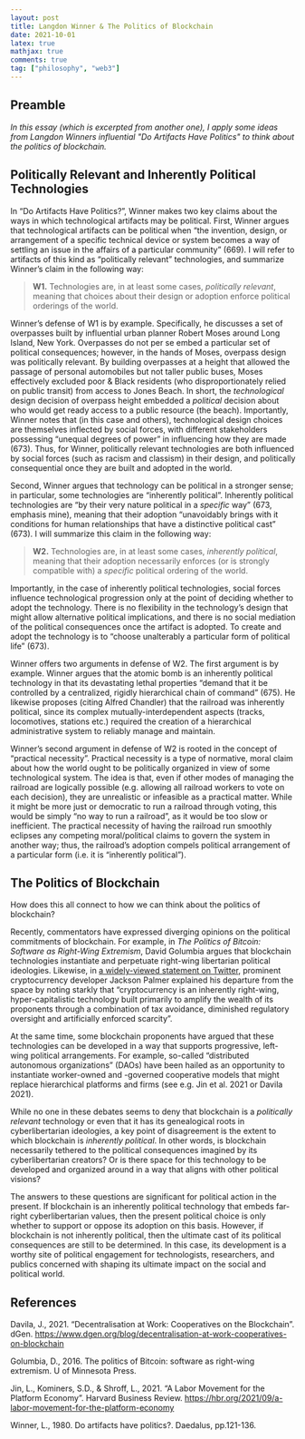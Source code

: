 ```yaml
---
layout: post
title: Langdon Winner & The Politics of Blockchain
date: 2021-10-01
latex: true
mathjax: true
comments: true
tag: ["philosophy", "web3"]
---
```


## Preamble

_In this essay (which is excerpted from another one), I apply some ideas from Langdon Winners influential "Do Artifacts Have Politics" to think about the politics of blockchain._

## Politically Relevant and Inherently Political Technologies

In “Do Artifacts Have Politics?”, Winner makes two key claims about the ways in which technological artifacts may be political. First, Winner argues that technological artifacts can be political when “the invention, design, or arrangement of a specific technical device or system becomes a way of settling an issue in the affairs of a particular community” (669). I will refer to artifacts of this kind as “politically relevant” technologies, and summarize Winner’s claim in the following way:

> **W1.** Technologies are, in at least some cases, _politically relevant_, meaning that choices about their design or adoption enforce political orderings of the world.

Winner’s defense of W1 is by example. Specifically, he discusses a set of overpasses built by influential urban planner Robert Moses around Long Island, New York. Overpasses do not per se embed a particular set of political consequences; however, in the hands of Moses, overpass design was politically relevant. By building overpasses at a height that allowed the passage of personal automobiles but not taller public buses, Moses effectively excluded poor & Black residents (who disproportionately relied on public transit) from access to Jones Beach. In short, the _technological_ design decision of overpass height embedded a _political_ decision about who would get ready access to a public resource (the beach). Importantly, Winner notes that (in this case and others), technological design choices are themselves inflected by social forces, with different stakeholders possessing “unequal degrees of power” in influencing how they are made (673). Thus, for Winner, politically relevant technologies are both influenced by social forces (such as racism and classism) in their design, and politically consequential once they are built and adopted in the world.

Second, Winner argues that technology can be political in a stronger sense; in particular, some technologies are “inherently political”. Inherently political technologies are “by their very nature political in a _specific_ way” (673, emphasis mine), meaning that their adoption “unavoidably brings with it conditions for human relationships that have a distinctive political cast” (673). I will summarize this claim in the following way:

> **W2.** Technologies are, in at least some cases, _inherently political_, meaning that their adoption necessarily enforces (or is strongly compatible with) a _specific_ political ordering of the world.

Importantly, in the case of inherently political technologies, social forces influence technological progression only at the point of deciding whether to adopt the technology. There is no flexibility in the technology’s design that might allow alternative political implications, and there is no social mediation of the political consequences once the artifact is adopted. To create and adopt the technology is to “choose unalterably a particular form of political life” (673).

Winner offers two arguments in defense of W2. The first argument is by example. Winner argues that the atomic bomb is an inherently political technology in that its devastating lethal properties “demand that it be controlled by a centralized, rigidly hierarchical chain of command” (675). He likewise proposes (citing Alfred Chandler) that the railroad was inherently political, since its complex mutually-interdependent aspects (tracks, locomotives, stations etc.) required the creation of a hierarchical administrative system to reliably manage and maintain.

Winner’s second argument in defense of W2 is rooted in the concept of “practical necessity”. Practical necessity is a type of normative, moral claim about how the world ought to be politically organized in view of some technological system. The idea is that, even if other modes of managing the railroad are logically possible (e.g. allowing all railroad workers to vote on each decision), they are unrealistic or infeasible as a practical matter. While it might be more just or democratic to run a railroad through voting, this would be simply “no way to run a railroad”, as it would be too slow or inefficient. The practical necessity of having the railroad run smoothly eclipses any competing moral/political claims to govern the system in another way; thus, the railroad’s adoption compels political arrangement of a particular form (i.e. it is “inherently political”).

## The Politics of Blockchain

How does this all connect to how we can think about the politics of blockchain?

Recently, commentators have expressed diverging opinions on the political commitments of blockchain. For example, in _The Politics of Bitcoin: Software as Right-Wing Extremism_, David Golumbia argues that blockchain technologies instantiate and perpetuate right-wing libertarian political ideologies. Likewise, in [a widely-viewed statement on Twitter](https://twitter.com/ummjackson/status/1415353984617914370), prominent cryptocurrency developer Jackson Palmer explained his departure from the space by noting starkly that “cryptocurrency is an inherently right-wing, hyper-capitalistic technology built primarily to amplify the wealth of its proponents through a combination of tax avoidance, diminished regulatory oversight and artificially enforced scarcity”.

At the same time, some blockchain proponents have argued that these technologies can be developed in a way that supports progressive, left-wing political arrangements. For example, so-called “distributed autonomous organizations” (DAOs) have been hailed as an opportunity to instantiate worker-owned and -governed cooperative models that might replace hierarchical platforms and firms (see e.g. Jin et al. 2021 or Davila 2021).

While no one in these debates seems to deny that blockchain is a _politically relevant_ technology or even that it has its genealogical roots in cyberlibertarian ideologies, a key point of disagreement is the extent to which blockchain is _inherently political_. In other words, is blockchain necessarily tethered to the political consequences imagined by its cyberlibertarian creators? Or is there space for this technology to be developed and organized around in a way that aligns with other political visions?

The answers to these questions are significant for political action in the present. If blockchain is an inherently political technology that embeds far-right cyberlibertarian values, then the present political choice is only whether to support or oppose its adoption on this basis. However, if blockchain is not inherently political, then the ultimate cast of its political consequences are still to be determined. In this case, its development is a worthy site of political engagement for technologists, researchers, and publics concerned with shaping its ultimate impact on the social and political world.

## References

Davila, J., 2021. “Decentralisation at Work: Cooperatives on the Blockchain”. dGen. https://www.dgen.org/blog/decentralisation-at-work-cooperatives-on-blockchain

Golumbia, D., 2016. The politics of Bitcoin: software as right-wing extremism. U of Minnesota Press.

Jin, L., Kominers, S.D., & Shroff, L., 2021. “A Labor Movement for the Platform Economy”. Harvard Business Review. https://hbr.org/2021/09/a-labor-movement-for-the-platform-economy

Winner, L., 1980. Do artifacts have politics?. Daedalus, pp.121-136.
